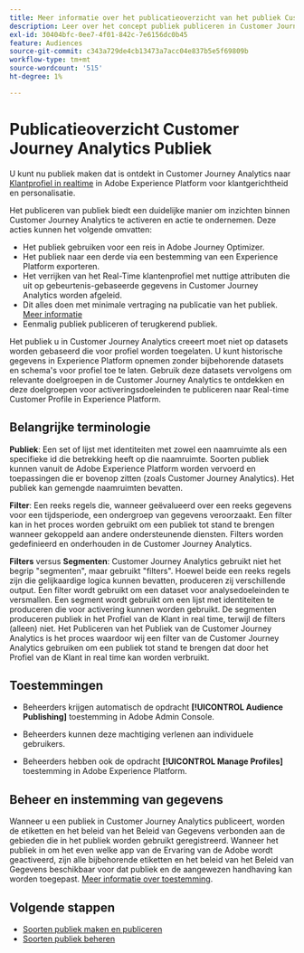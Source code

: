 ```yaml
---
title: Meer informatie over het publicatieoverzicht van het publiek Customer Journey Analytics
description: Leer over het concept publiek publiceren in Customer Journey Analytics
exl-id: 30404bfc-0ee7-4f01-842c-7e6156dc0b45
feature: Audiences
source-git-commit: c343a729de4cb13473a7acc04e837b5e5f69809b
workflow-type: tm+mt
source-wordcount: '515'
ht-degree: 1%

---
```


# Publicatieoverzicht Customer Journey Analytics Publiek

U kunt nu publiek maken dat is ontdekt in Customer Journey Analytics naar [Klantprofiel in realtime](https://experienceleague.adobe.com/docs/experience-platform/profile/home.html?lang=en) in Adobe Experience Platform voor klantgerichtheid en personalisatie.

Het publiceren van publiek biedt een duidelijke manier om inzichten binnen Customer Journey Analytics te activeren en actie te ondernemen. Deze acties kunnen het volgende omvatten:

* Het publiek gebruiken voor een reis in Adobe Journey Optimizer.
* Het publiek naar een derde via een bestemming van een Experience Platform exporteren.
* Het verrijken van het Real-Time klantenprofiel met nuttige attributen die uit op gebeurtenis-gebaseerde gegevens in Customer Journey Analytics worden afgeleid.
* Dit alles doen met minimale vertraging na publicatie van het publiek. [Meer informatie](https://experienceleague.adobe.com/docs/analytics-platform/using/cja-components/audiences/publish.html?lang=en#latency)
* Eenmalig publiek publiceren of terugkerend publiek.

Het publiek u in Customer Journey Analytics creeert moet niet op datasets worden gebaseerd die voor profiel worden toegelaten. U kunt historische gegevens in Experience Platform opnemen zonder bijbehorende datasets en schema&#39;s voor profiel toe te laten. Gebruik deze datasets vervolgens om relevante doelgroepen in de Customer Journey Analytics te ontdekken en deze doelgroepen voor activeringsdoeleinden te publiceren naar Real-time Customer Profile in Experience Platform.

## Belangrijke terminologie

**Publiek**: Een set of lijst met identiteiten met zowel een naamruimte als een specifieke id die betrekking heeft op die naamruimte. Soorten publiek kunnen vanuit de Adobe Experience Platform worden vervoerd en toepassingen die er bovenop zitten (zoals Customer Journey Analytics). Het publiek kan gemengde naamruimten bevatten.

**Filter**: Een reeks regels die, wanneer geëvalueerd over een reeks gegevens voor een tijdsperiode, een ondergroep van gegevens veroorzaakt. Een filter kan in het proces worden gebruikt om een publiek tot stand te brengen wanneer gekoppeld aan andere ondersteunende diensten. Filters worden gedefinieerd en onderhouden in de Customer Journey Analytics.

**Filters** versus **Segmenten**: Customer Journey Analytics gebruikt niet het begrip &quot;segmenten&quot;, maar gebruikt &quot;filters&quot;. Hoewel beide een reeks regels zijn die gelijkaardige logica kunnen bevatten, produceren zij verschillende output. Een filter wordt gebruikt om een dataset voor analysedoeleinden te versmallen. Een segment wordt gebruikt om een lijst met identiteiten te produceren die voor activering kunnen worden gebruikt. De segmenten produceren publiek in het Profiel van de Klant in real time, terwijl de filters (alleen) niet. Het Publiceren van het Publiek van de Customer Journey Analytics is het proces waardoor wij een filter van de Customer Journey Analytics gebruiken om een publiek tot stand te brengen dat door het Profiel van de Klant in real time kan worden verbruikt.

## Toestemmingen

* Beheerders krijgen automatisch de opdracht **[!UICONTROL Audience Publishing]** toestemming in Adobe Admin Console.

* Beheerders kunnen deze machtiging verlenen aan individuele gebruikers.

* Beheerders hebben ook de opdracht **[!UICONTROL Manage Profiles]** toestemming in Adobe Experience Platform.

## Beheer en instemming van gegevens

Wanneer u een publiek in Customer Journey Analytics publiceert, worden de etiketten en het beleid van het Beleid van Gegevens verbonden aan de gebieden die in het publiek worden gebruikt geregistreerd.  Wanneer het publiek in om het even welke app van de Ervaring van de Adobe wordt geactiveerd, zijn alle bijbehorende etiketten en het beleid van het Beleid van Gegevens beschikbaar voor dat publiek en de aangewezen handhaving kan worden toegepast. [Meer informatie over toestemming](https://experienceleague.adobe.com/docs/experience-platform/data-governance/policies/user-guide.html?lang=en#consent-policy).

## Volgende stappen

* [Soorten publiek maken en publiceren](/help/components/audiences/publish.md)
* [Soorten publiek beheren](/help/components/audiences/manage.md)

